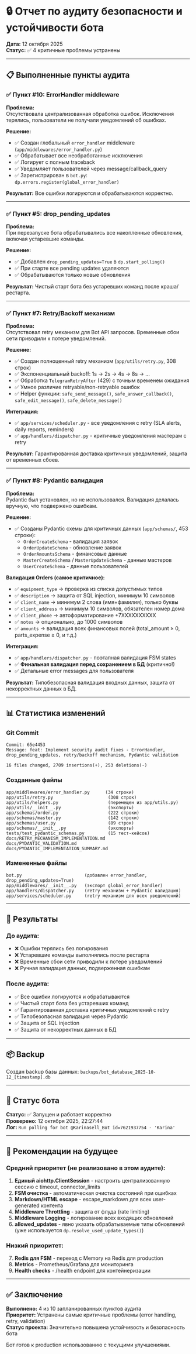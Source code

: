 # 🔒 Отчет по аудиту безопасности и устойчивости бота

**Дата:** 12 октября 2025  
**Статус:** ✅ 4 критичные проблемы устранены

---

## 📋 Выполненные пункты аудита

### ✅ Пункт #10: ErrorHandler middleware

**Проблема:**  
Отсутствовала централизованная обработка ошибок. Исключения терялись, пользователи не получали уведомлений об ошибках.

**Решение:**
- ✅ Создан глобальный `error_handler` middleware (`app/middlewares/error_handler.py`)
- ✅ Обрабатывает все необработанные исключения
- ✅ Логирует с полным traceback
- ✅ Уведомляет пользователей через message/callback_query
- ✅ Зарегистрирован в `bot.py`: `dp.errors.register(global_error_handler)`

**Результат:** Все ошибки логируются и обрабатываются корректно.

---

### ✅ Пункт #5: drop_pending_updates

**Проблема:**  
При перезапуске бота обрабатывались все накопленные обновления, включая устаревшие команды.

**Решение:**
- ✅ Добавлен `drop_pending_updates=True` в `dp.start_polling()`
- ✅ При старте все pending updates удаляются
- ✅ Обрабатываются только новые обновления

**Результат:** Чистый старт бота без устаревших команд после краша/рестарта.

---

### ✅ Пункт #7: Retry/Backoff механизм

**Проблема:**  
Отсутствовал retry механизм для Bot API запросов. Временные сбои сети приводили к потере уведомлений.

**Решение:**
- ✅ Создан полноценный retry механизм (`app/utils/retry.py`, 308 строк)
- ✅ Экспоненциальный backoff: 1s → 2s → 4s → 8s → ...
- ✅ Обработка `TelegramRetryAfter` (429) с точным временем ожидания
- ✅ Умное различие retryable/non-retryable ошибок
- ✅ Helper функции: `safe_send_message()`, `safe_answer_callback()`, `safe_edit_message()`, `safe_delete_message()`

**Интеграция:**
- ✅ `app/services/scheduler.py` - все уведомления с retry (SLA alerts, daily reports, reminders)
- ✅ `app/handlers/dispatcher.py` - критичные уведомления мастерам с retry

**Результат:** Гарантированная доставка критичных уведомлений, защита от временных сбоев.

---

### ✅ Пункт #8: Pydantic валидация

**Проблема:**  
Pydantic был установлен, но не использовался. Валидация делалась вручную, что подвержено ошибкам.

**Решение:**
- ✅ Созданы Pydantic схемы для критичных данных (`app/schemas/`, 453 строки):
  - `OrderCreateSchema` - валидация заявок
  - `OrderUpdateSchema` - обновление заявок
  - `OrderAmountsSchema` - финансовые данные
  - `MasterCreateSchema` / `MasterUpdateSchema` - данные мастеров
  - `UserCreateSchema` - данные пользователей

**Валидация Orders (самое критичное):**
- ✅ `equipment_type` → проверка из списка допустимых типов
- ✅ `description` → защита от SQL injection, минимум 10 символов
- ✅ `client_name` → минимум 2 слова (имя+фамилия), только буквы
- ✅ `client_address` → минимум 10 символов, обязателен номер дома
- ✅ `client_phone` → автоформатирование +7XXXXXXXXXX
- ✅ `notes` → опционально, до 1000 символов
- ✅ `amounts` → валидация всех финансовых полей (total_amount ≥ 0, parts_expense ≥ 0, и т.д.)

**Интеграция:**
- ✅ `app/handlers/dispatcher.py` - поэтапная валидация FSM states
- ✅ **Финальная валидация перед сохранением в БД** (критично!)
- ✅ Детальные error messages для пользователя

**Результат:** Типобезопасная валидация входных данных, защита от некорректных данных в БД.

---

## 📊 Статистика изменений

### Git Commit
```
Commit: 65e4453
Message: feat: Implement security audit fixes - ErrorHandler, drop_pending_updates, retry/backoff mechanism, Pydantic validation

16 files changed, 2709 insertions(+), 253 deletions(-)
```

### Созданные файлы
```
app/middlewares/error_handler.py      (34 строки)
app/utils/retry.py                     (308 строк)
app/utils/helpers.py                   (перемещен из app/utils.py)
app/utils/__init__.py                  (экспорты)
app/schemas/order.py                   (222 строки)
app/schemas/master.py                  (142 строки)
app/schemas/user.py                    (89 строк)
app/schemas/__init__.py                (экспорты)
tests/test_pydantic_schemas.py         (15 тест-кейсов)
docs/RETRY_MECHANISM_IMPLEMENTATION.md
docs/PYDANTIC_VALIDATION.md
docs/PYDANTIC_IMPLEMENTATION_SUMMARY.md
```

### Измененные файлы
```
bot.py                        (добавлен error_handler, drop_pending_updates=True)
app/middlewares/__init__.py   (экспорт global_error_handler)
app/handlers/dispatcher.py    (retry механизм + Pydantic валидация)
app/services/scheduler.py     (retry механизм для всех уведомлений)
```

---

## 🎯 Результаты

### До аудита:
- ❌ Ошибки терялись без логирования
- ❌ Устаревшие команды выполнялись после рестарта
- ❌ Временные сбои сети приводили к потере уведомлений
- ❌ Ручная валидация данных, подверженная ошибкам

### После аудита:
- ✅ Все ошибки логируются и обрабатываются
- ✅ Чистый старт бота без устаревших команд
- ✅ Гарантированная доставка критичных уведомлений с retry
- ✅ Типобезопасная валидация через Pydantic
- ✅ Защита от SQL injection
- ✅ Защита от некорректных данных в БД

---

## 📦 Backup

Создан backup базы данных: `backups/bot_database_2025-10-12_[timestamp].db`

---

## 🚀 Статус бота

**Статус:** ✅ Запущен и работает корректно  
**Проверено:** 12 октября 2025, 22:27:44  
**Лог:** `Run polling for bot @Karinasell_Bot id=7621937754 - 'Karina'`

---

## 📝 Рекомендации на будущее

### Средний приоритет (не реализовано в этом аудите):

1. **Единый aiohttp.ClientSession** - настроить централизованную сессию с timeout, connector_limits
2. **FSM очистка** - автоматическая очистка состояний при ошибках
3. **Markdown/HTML escape** - escape_markdown для всех user-generated контента
4. **Middleware Throttling** - защита от флуда (rate limiting)
5. **Middleware Logging** - логирование всех входящих обновлений
6. **allowed_updates** - явно указать обрабатываемые типы обновлений (уже используется `dp.resolve_used_update_types()`)

### Низкий приоритет:

7. **Redis для FSM** - переход с Memory на Redis для production
8. **Metrics** - Prometheus/Grafana для мониторинга
9. **Health checks** - /health endpoint для контейнеризации

---

## ✅ Заключение

**Выполнено:** 4 из 10 запланированных пунктов аудита  
**Приоритет:** Устранены самые критичные проблемы (error handling, retry, validation)  
**Статус проекта:** Значительно повышена устойчивость и безопасность бота

Бот готов к production использованию с текущими улучшениями.

